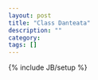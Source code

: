 ```yaml
---
layout: post
title: "Class Danteata"
description: ""
category: 
tags: []
---
```

{% include JB/setup %}
